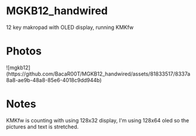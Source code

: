 # MGKB12_handwired
12 key makropad with OLED display, running KMKfw
</br>

<h1>Photos</h1>
![mgkb12](https://github.com/BacaR00T/MGKB12_handwired/assets/81833517/8337a8a8-ae9b-48a8-85e6-4018c9dd944b)
</br>

<h1>Notes</h1>
KMKfw is counting with using 128x32 display, I'm using 128x64 oled so the pictures and text is stretched.
